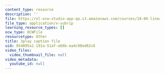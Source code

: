 ```yaml
---
content_type: resource
description: ''
file: https://ol-ocw-studio-app-qa.s3.amazonaws.com/courses/18-06-linear-algebra-spring-2010/954095a1191a51afa66bea4c98ed62c6_nHlE7EgJFds.vtt
file_type: application/x-subrip
learning_resource_types: []
ocw_type: OCWFile
resourcetype: Other
title: 3play caption file
uid: 954095a1-191a-51af-a66b-ea4c98ed62c6
video_files:
  video_thumbnail_file: null
video_metadata:
  youtube_id: null
---
```

